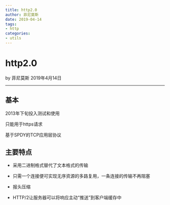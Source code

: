 ```yaml
---
title: http2.0
author: 菲尼莫斯
date: 2019-04-14
tags:
- http
categories:
- utils
---
```


# http2.0

by 菲尼莫斯 2019年4月14日

---

## 基本

2013年下旬投入测试和使用

只能用于https请求

基于SPDY的TCP应用层协议

## 主要特点

* 采用二进制格式替代了文本格式的传输

* 只需一个连接便可实现无序资源的多路复用，一条连接的传输不再阻塞

* 报头压缩

* HTTP/2让服务器可以将响应主动“推送”到客户端缓存中
